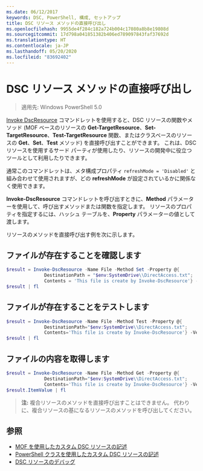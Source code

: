 ```yaml
---
ms.date: 06/12/2017
keywords: DSC, PowerShell, 構成, セットアップ
title: DSC リソース メソッドの直接呼び出し
ms.openlocfilehash: 9955de4f284c182a724b004c17080a8b8e19808d
ms.sourcegitcommit: 17d798a041851382b406ed789097843faf37692d
ms.translationtype: HT
ms.contentlocale: ja-JP
ms.lasthandoff: 05/20/2020
ms.locfileid: "83692402"
---
```

# <a name="calling-dsc-resource-methods-directly"></a>DSC リソース メソッドの直接呼び出し

>適用先: Windows PowerShell 5.0

[Invoke DscResource](/powershell/module/PSDesiredStateConfiguration/Invoke-DscResource) コマンドレットを使用すると、DSC リソースの関数やメソッド (MOF ベースのリソースの **Get-TargetResource**、**Set-TargetResource**、**Test-TargetResource** 関数、またはクラスベースのリソースの **Get**、**Set**、**Test** メソッド) を直接呼び出すことができます。
これは、DSC リソースを使用するサード パーティが使用したり、リソースの開発中に役立つツールとして利用したりできます。

通常このコマンドレットは、メタ構成プロパティ `refreshMode = 'Disabled'` と組み合わせて使用されますが、どの **refreshMode** が設定されているかに関係なく使用できます。

**Invoke-DscResource** コマンドレットを呼び出すときに、**Method** パラメーターを使用して、呼び出すメソッドまたは関数を指定します。 リソースのプロパティを指定するには、ハッシュ テーブルを、**Property** パラメーターの値として渡します。

リソースのメソッドを直接呼び出す例を次に示します。

## <a name="ensure-a-file-is-present"></a>ファイルが存在することを確認します

```powershell
$result = Invoke-DscResource -Name File -Method Set -Property @{
              DestinationPath = "$env:SystemDrive\\DirectAccess.txt";
              Contents = 'This file is create by Invoke-DscResource'} -Verbose
$result | fl
```

## <a name="test-that-a-file-is-present"></a>ファイルが存在することをテストします

```powershell
$result = Invoke-DscResource -Name File -Method Test -Property @{
              DestinationPath="$env:SystemDrive\\DirectAccess.txt";
              Contents='This file is create by Invoke-DscResource'} -Verbose
$result | fl
```

## <a name="get-the-contents-of-file"></a>ファイルの内容を取得します

```powershell
$result = Invoke-DscResource -Name File -Method Get -Property @{
              DestinationPath="$env:SystemDrive\\DirectAccess.txt";
              Contents='This file is create by Invoke-DscResource'} -Verbose
$result.ItemValue | fl
```

>**注:** 複合リソースのメソッドを直接呼び出すことはできません。 代わりに、複合リソースの基になるリソースのメソッドを呼び出してください。

## <a name="see-also"></a>参照

- [MOF を使用したカスタム DSC リソースの記述](../resources/authoringResourceMOF.md)
- [PowerShell クラスを使用したカスタム DSC リソースの記述](../resources/authoringResourceClass.md)
- [DSC リソースのデバッグ](../troubleshooting/debugResource.md)
